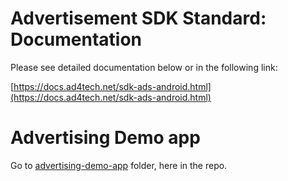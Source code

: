 # Advertisement SDK Standard: Documentation

Please see detailed documentation below or in the following link:

[https://docs.ad4tech.net/sdk-ads-android.html](https://docs.ad4tech.net/sdk-ads-android.html)

# Advertising Demo app

Go to [advertising-demo-app](advertising-demo-app/) folder, here in the repo.
